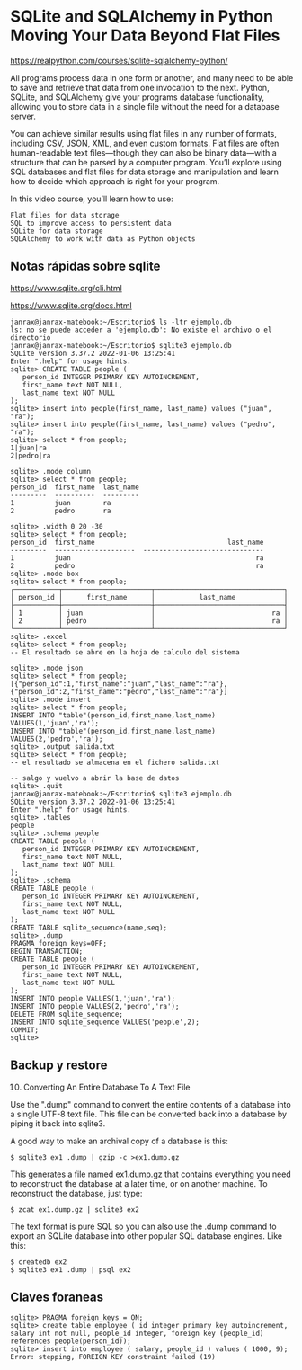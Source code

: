# SQLite and SQLAlchemy in Python Moving Your Data Beyond Flat Files

https://realpython.com/courses/sqlite-sqlalchemy-python/

All programs process data in one form or another, and many need to be able to save and retrieve that data from one
invocation to the next. Python, SQLite, and SQLAlchemy give your programs database functionality, allowing you to store
data in a single file without the need for a database server.

You can achieve similar results using flat files in any number of formats, including CSV, JSON, XML, and even custom
formats. Flat files are often human-readable text files—though they can also be binary data—with a structure that can be
parsed by a computer program. You’ll explore using SQL databases and flat files for data storage and manipulation and
learn how to decide which approach is right for your program.

In this video course, you’ll learn how to use:

    Flat files for data storage
    SQL to improve access to persistent data
    SQLite for data storage
    SQLAlchemy to work with data as Python objects

## Notas rápidas sobre sqlite

https://www.sqlite.org/cli.html

https://www.sqlite.org/docs.html

```sqlite
janrax@janrax-matebook:~/Escritorio$ ls -ltr ejemplo.db
ls: no se puede acceder a 'ejemplo.db': No existe el archivo o el directorio
janrax@janrax-matebook:~/Escritorio$ sqlite3 ejemplo.db
SQLite version 3.37.2 2022-01-06 13:25:41
Enter ".help" for usage hints.
sqlite> CREATE TABLE people (
   person_id INTEGER PRIMARY KEY AUTOINCREMENT,
   first_name text NOT NULL,
   last_name text NOT NULL
);
sqlite> insert into people(first_name, last_name) values ("juan", "ra");
sqlite> insert into people(first_name, last_name) values ("pedro", "ra");
sqlite> select * from people;
1|juan|ra
2|pedro|ra

sqlite> .mode column
sqlite> select * from people;
person_id  first_name  last_name
---------  ----------  ---------
1          juan        ra       
2          pedro       ra       

sqlite> .width 0 20 -30
sqlite> select * from people;
person_id  first_name                                 last_name
---------  --------------------  ------------------------------
1          juan                                              ra
2          pedro                                             ra
sqlite> .mode box
sqlite> select * from people;
┌───────────┬──────────────────────┬────────────────────────────────┐
│ person_id │      first_name      │           last_name            │
├───────────┼──────────────────────┼────────────────────────────────┤
│ 1         │ juan                 │                             ra │
│ 2         │ pedro                │                             ra │
└───────────┴──────────────────────┴────────────────────────────────┘
sqlite> .excel
sqlite> select * from people;
-- El resultado se abre en la hoja de calculo del sistema

sqlite> .mode json
sqlite> select * from people;
[{"person_id":1,"first_name":"juan","last_name":"ra"},
{"person_id":2,"first_name":"pedro","last_name":"ra"}]
sqlite> .mode insert
sqlite> select * from people;
INSERT INTO "table"(person_id,first_name,last_name) VALUES(1,'juan','ra');
INSERT INTO "table"(person_id,first_name,last_name) VALUES(2,'pedro','ra');
sqlite> .output salida.txt
sqlite> select * from people;
-- el resultado se almacena en el fichero salida.txt

-- salgo y vuelvo a abrir la base de datos
sqlite> .quit
janrax@janrax-matebook:~/Escritorio$ sqlite3 ejemplo.db
SQLite version 3.37.2 2022-01-06 13:25:41
Enter ".help" for usage hints.
sqlite> .tables
people
sqlite> .schema people
CREATE TABLE people (
   person_id INTEGER PRIMARY KEY AUTOINCREMENT,
   first_name text NOT NULL,
   last_name text NOT NULL
);
sqlite> .schema
CREATE TABLE people (
   person_id INTEGER PRIMARY KEY AUTOINCREMENT,
   first_name text NOT NULL,
   last_name text NOT NULL
);
CREATE TABLE sqlite_sequence(name,seq);
sqlite> .dump
PRAGMA foreign_keys=OFF;
BEGIN TRANSACTION;
CREATE TABLE people (
   person_id INTEGER PRIMARY KEY AUTOINCREMENT,
   first_name text NOT NULL,
   last_name text NOT NULL
);
INSERT INTO people VALUES(1,'juan','ra');
INSERT INTO people VALUES(2,'pedro','ra');
DELETE FROM sqlite_sequence;
INSERT INTO sqlite_sequence VALUES('people',2);
COMMIT;
sqlite> 
```

## Backup y restore

10. Converting An Entire Database To A Text File

Use the ".dump" command to convert the entire contents of a database into a single UTF-8 text file. This file can be converted back into a database by piping it back into sqlite3.

A good way to make an archival copy of a database is this:

    $ sqlite3 ex1 .dump | gzip -c >ex1.dump.gz

This generates a file named ex1.dump.gz that contains everything you need to reconstruct the database at a later time, or on another machine. To reconstruct the database, just type:

    $ zcat ex1.dump.gz | sqlite3 ex2

The text format is pure SQL so you can also use the .dump command to export an SQLite database into other popular SQL database engines. Like this:

    $ createdb ex2
    $ sqlite3 ex1 .dump | psql ex2

## Claves foraneas

    sqlite> PRAGMA foreign_keys = ON;
    sqlite> create table employee ( id integer primary key autoincrement, salary int not null, people_id integer, foreign key (people_id) references people(person_id));
    sqlite> insert into employee ( salary, people_id ) values ( 1000, 9);
    Error: stepping, FOREIGN KEY constraint failed (19)
